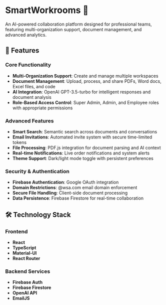 # SmartWorkrooms 🚀

An AI-powered collaboration platform designed for professional teams, featuring multi-organization support, document management, and advanced analytics.



## 🌟 Features

### Core Functionality
- **Multi-Organization Support**: Create and manage multiple workspaces
- **Document Management**: Upload, process, and share PDFs, Word docs, Excel files, and code
- **AI Integration**: OpenAI GPT-3.5-turbo for intelligent responses and document analysis
- **Role-Based Access Control**: Super Admin, Admin, and Employee roles with appropriate permissions

### Advanced Features
- **Smart Search**: Semantic search across documents and conversations
- **Email Invitations**: Automated invite system with secure time-limited tokens
- **File Processing**: PDF.js integration for document parsing and AI context
- **Real-time Notifications**: Live order notifications and system alerts
- **Theme Support**: Dark/light mode toggle with persistent preferences

### Security & Authentication
- **Firebase Authentication**: Google OAuth integration
- **Domain Restrictions**: @wsa.com email domain enforcement
- **Secure File Handling**: Client-side document processing
- **Data Persistence**: Firebase Firestore for real-time collaboration

## 🛠️ Technology Stack

### Frontend
- **React**
- **TypeScript** 
- **Material-UI**
- **React Router**

### Backend Services
- **Firebase Auth**
- **Firebase Firestore** 
- **OpenAI API** 
- **EmailJS** 
